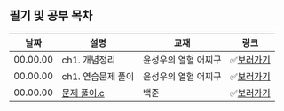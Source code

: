 ## 필기 및 공부 목차

| 날짜     | 설명               | 교재                 | 링크          |
| -------- | ------------------ | -------------------- | ------------- |
| 00.00.00 | ch1. 개념정리      | 윤성우의 열혈 어찌구 | ✅[보러가기]() |
| 00.00.00 | ch1. 연습문제 풀이 | 윤성우의 열혈 어찌구 | ✅[보러가기]() |
| 00.00.00 | [문제 풀이.c]()    | 백준                 | ✅[보러가기]() |

